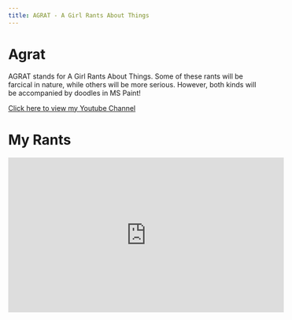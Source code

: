 ```yaml
---
title: AGRAT - A Girl Rants About Things
---
```

# Agrat

AGRAT stands for A Girl Rants About Things. Some of these rants will be farcical in nature, while others will be more serious. However, both kinds will be accompanied by doodles in MS Paint!

[Click here to view my Youtube Channel](https://www.youtube.com/channel/UC5-4ttkgGXb4vMrPA03U4tg)

# My Rants

<iframe width="560" height="315" src="https://www.youtube.com/embed/965vHH4gYLw" frameborder="0" allow="accelerometer; autoplay; encrypted-media; gyroscope; picture-in-picture" allowfullscreen></iframe>
